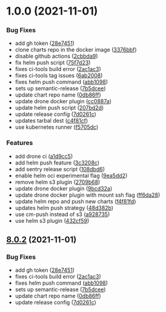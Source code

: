 # 1.0.0 (2021-11-01)


### Bug Fixes

* add gh token ([28e7451](https://github.com/insuusvenerati/ci-tools/commit/28e7451a88eece79e7b30827a2bce071970215c0))
* clone charts repo in the docker image ([3376bbf](https://github.com/insuusvenerati/ci-tools/commit/3376bbf07ec326e91edf7a36c27c1a375c521454))
* disable github actions ([2cbbda9](https://github.com/insuusvenerati/ci-tools/commit/2cbbda9168553168cb511cc608b251c7352ae78d))
* fix helm push script ([75f7d23](https://github.com/insuusvenerati/ci-tools/commit/75f7d235a1a05c31b345181508c3bb2499794991))
* fixes ci-tools build error ([2ac1ac3](https://github.com/insuusvenerati/ci-tools/commit/2ac1ac3676f88d12124f0aababfa9f4cb80940b6))
* fixes ci-tools tag issues ([6ab2008](https://github.com/insuusvenerati/ci-tools/commit/6ab20081deb152be613b8d1a3df5368b15c5c3ff))
* fixes helm push command ([abb1098](https://github.com/insuusvenerati/ci-tools/commit/abb1098f4f80dd05f1804dd863c462f61a4409ae))
* sets up semantic-release ([7b5dcee](https://github.com/insuusvenerati/ci-tools/commit/7b5dcee93f810e61c0822c731bc57fa77b156cc1))
* update chart repo name ([0db86ff](https://github.com/insuusvenerati/ci-tools/commit/0db86ff0f81a0a4976e79448890c1be3f58e272e))
* update drone docker plugin ([cc0887a](https://github.com/insuusvenerati/ci-tools/commit/cc0887a61dadc160d1d56119175b54a168d58634))
* update helm push script ([207bd2d](https://github.com/insuusvenerati/ci-tools/commit/207bd2df952d4a6174b5b33acc6914bde9cb7b33))
* update release config ([7d0261c](https://github.com/insuusvenerati/ci-tools/commit/7d0261c18728b4c7966750a24427349cac572e28))
* updates tarbal dest ([c4f81cf](https://github.com/insuusvenerati/ci-tools/commit/c4f81cf4fd91aca8302e899b0b846b7f5e620bc3))
* use kubernetes runner ([f5705dc](https://github.com/insuusvenerati/ci-tools/commit/f5705dc61c7188dada1aa157c8b40d234c7bb763))


### Features

* add drone ci ([a1d9cc5](https://github.com/insuusvenerati/ci-tools/commit/a1d9cc5c72460fe492210dcf29cb6b4eb8a2de8e))
* add helm push feature ([3c3208c](https://github.com/insuusvenerati/ci-tools/commit/3c3208c386dc5def88c9fa5679752041b50178d3))
* add sentry release script ([108dbd6](https://github.com/insuusvenerati/ci-tools/commit/108dbd69ff49c64a36270f20dd6ec7394c3e0dbc))
* enable helm oci experimental flag ([9ea5dd2](https://github.com/insuusvenerati/ci-tools/commit/9ea5dd2d606b36ebbd17cf41cc88272df0114a8d))
* remove helm s3 plugin ([2709b68](https://github.com/insuusvenerati/ci-tools/commit/2709b68e07acb4dd9c8ab64f6e455c7c31ee03fa))
* update drone docker plugin ([9bcd32a](https://github.com/insuusvenerati/ci-tools/commit/9bcd32ac6739de07286a575edc986f03624bb5f3))
* update drone docker plugin with mount ssh flag ([ff6da28](https://github.com/insuusvenerati/ci-tools/commit/ff6da283c8c167ce7e1e0747d88a8b7463901585))
* update helm repo and push new charts ([f4f81fd](https://github.com/insuusvenerati/ci-tools/commit/f4f81fda5ba1675d37da48ce0352abd0f1d4ff62))
* updates helm push strategy ([48d382b](https://github.com/insuusvenerati/ci-tools/commit/48d382bab372efee7517d804c7c0c96f6ea082ea))
* use cm-push instead of s3 ([a928735](https://github.com/insuusvenerati/ci-tools/commit/a9287356c4df296791b77396fa48d3afa93c2690))
* use helm s3 plugin ([432cf59](https://github.com/insuusvenerati/ci-tools/commit/432cf59af7b27c3e4653380196a5e11ffa656696))

## [8.0.2](https://github.com/insuusvenerati/ci-tools/compare/8.0.1...8.0.2) (2021-11-01)


### Bug Fixes

* add gh token ([28e7451](https://github.com/insuusvenerati/ci-tools/commit/28e7451a88eece79e7b30827a2bce071970215c0))
* fixes ci-tools build error ([2ac1ac3](https://github.com/insuusvenerati/ci-tools/commit/2ac1ac3676f88d12124f0aababfa9f4cb80940b6))
* fixes helm push command ([abb1098](https://github.com/insuusvenerati/ci-tools/commit/abb1098f4f80dd05f1804dd863c462f61a4409ae))
* sets up semantic-release ([7b5dcee](https://github.com/insuusvenerati/ci-tools/commit/7b5dcee93f810e61c0822c731bc57fa77b156cc1))
* update chart repo name ([0db86ff](https://github.com/insuusvenerati/ci-tools/commit/0db86ff0f81a0a4976e79448890c1be3f58e272e))
* update release config ([7d0261c](https://github.com/insuusvenerati/ci-tools/commit/7d0261c18728b4c7966750a24427349cac572e28))
